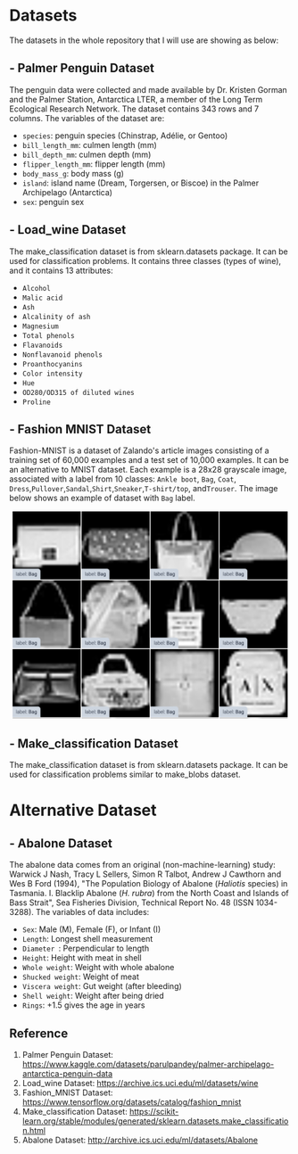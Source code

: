 # Datasets
The datasets in the whole repository that I will use are showing as below:

## - Palmer Penguin Dataset
The penguin data were collected and made available by Dr. Kristen Gorman and the Palmer Station, Antarctica LTER, a member of the Long Term Ecological Research Network. The dataset contains 343 rows and 7 columns. The variables of the dataset are:
  - ```species```: penguin species (Chinstrap, Adélie, or Gentoo)
  - ```bill_length_mm```: culmen length (mm)
  - ```bill_depth_mm```: culmen depth (mm)
  - ```flipper_length_mm```: flipper length (mm)
  - ```body_mass_g```: body mass (g)
  - ```island```: island name (Dream, Torgersen, or Biscoe) in the Palmer Archipelago (Antarctica)
  - ```sex```: penguin sex

## - Load_wine Dataset
The make_classification dataset is from sklearn.datasets package. It can be used for classification problems. It contains three classes (types of wine), and it contains 13 attributes:
 - ```Alcohol```
 - ```Malic acid```
 - ```Ash```
 -  ```Alcalinity of ash```  
 - ```Magnesium```
 - ```Total phenols```
 - ```Flavanoids```
 - ```Nonflavanoid phenols```
 - ```Proanthocyanins```
 - ```Color intensity```
 - ```Hue```
 - ```OD280/OD315 of diluted wines```
 - ```Proline```
 
## - Fashion MNIST Dataset
Fashion-MNIST is a dataset of Zalando's article images consisting of a training set of 60,000 examples and a test set of 10,000 examples. It can be an alternative to MNIST dataset. Each example is a 28x28 grayscale image, associated with a label from 10 classes: ```Ankle boot```,  ```Bag```, ```Coat```,  ```Dress```,```Pullover```,```Sandal```,```Shirt```,```Sneaker```,```T-shirt/top```, and```Trouser```. The image below shows an example of dataset with ```Bag``` label.

<p align="center">
<img src="https://github.com/yw110-1/INDE-577/blob/main/Supervised%20Learning/Perceptron/image/bag.png" alt="bag" width="500"/>
</p>

## - Make_classification Dataset
The make_classification dataset is from sklearn.datasets package. It can be used for classification problems similar to make_blobs dataset.

# Alternative Dataset

## - Abalone Dataset
The abalone data comes from an original (non-machine-learning) study: Warwick J Nash, Tracy L Sellers, Simon R Talbot, Andrew J Cawthorn and Wes B Ford (1994), "The Population Biology of Abalone (_Haliotis_ species) in Tasmania. I. Blacklip Abalone (_H. rubra_) from the North Coast and Islands of Bass Strait", Sea Fisheries Division, Technical Report No. 48 (ISSN 1034-3288). The variables of data includes:
  - ```Sex```: Male (M), Female (F), or Infant (I)
  - ```Length```: Longest shell measurement
  - ```Diameter ```: Perpendicular to length
  - ```Height```: Height with meat in shell
  - ```Whole weight```: Weight with whole abalone
  - ```Shucked weight```: Weight of meat
  - ```Viscera weight```: Gut weight (after bleeding)
  - ```Shell weight```: Weight after being dried
  - ```Rings```: +1.5 gives the age in years

## Reference
1. Palmer Penguin Dataset: https://www.kaggle.com/datasets/parulpandey/palmer-archipelago-antarctica-penguin-data
2. Load_wine Dataset: https://archive.ics.uci.edu/ml/datasets/wine
3. Fashion_MNIST Dataset: https://www.tensorflow.org/datasets/catalog/fashion_mnist
4. Make_classification Dataset: https://scikit-learn.org/stable/modules/generated/sklearn.datasets.make_classification.html
5. Abalone Dataset: http://archive.ics.uci.edu/ml/datasets/Abalone
